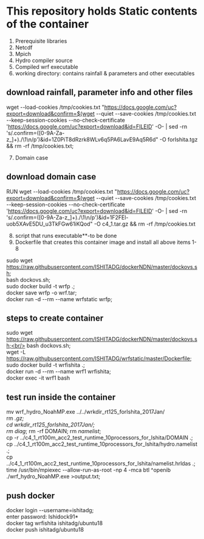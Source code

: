 # This repository holds Static contents of the container
1. Prerequisite libraries <br/>
2. Netcdf <br/>
3. Mpich <br/>
4. Hydro compiler source <br/>
5. Compiled wrf executable <br/>
6. working directory: contains rainfall & parameters and other executables <br/>
## download rainfall, parameter info and other files
wget --load-cookies /tmp/cookies.txt "https://docs.google.com/uc?export=download&confirm=$(wget --quiet --save-cookies /tmp/cookies.txt --keep-session-cookies --no-check-certificate 'https://docs.google.com/uc?export=download&id=FILEID' -O- | sed -rn 's/.confirm=([0-9A-Za-z_]+)./\1\n/p')&id=1Z0PiT8dRzrk8WLv6q5PA6LavE9Aq5R6d" -O forIshita.tgz && rm -rf /tmp/cookies.txt;

7. Domain case <br/>
## download domain case
RUN wget --load-cookies /tmp/cookies.txt "https://docs.google.com/uc?export=download&confirm=$(wget --quiet --save-cookies /tmp/cookies.txt --keep-session-cookies --no-check-certificate 'https://docs.google.com/uc?export=download&id=FILEID' -O- | sed -rn 's/.confirm=([0-9A-Za-z_]+)./\1\n/p')&id=1F2FEl-uob5XAvE5DU_u3TkFGw61iKQod" -O c4_1.tar.gz && rm -rf /tmp/cookies.txt

8. script that runs executable**-to be done <br/>
9. Dockerfile that creates this container image and install all above items 1-8 <br/>

sudo wget https://raw.githubusercontent.com/ISHITADG/dockerNDN/master/dockovs.sh; <br/>
bash dockovs.sh; <br/>
sudo docker build -t wrfp .; <br/>
docker save wrfp -o wrf.tar; <br/>
docker run -d --rm --name wrfstatic wrfp; <br/>

## steps to create container
sudo wget https://raw.githubusercontent.com/ISHITADG/dockerNDN/master/dockovs.sh;<br/>
bash dockovs.sh;<br/>
wget -L https://raw.githubusercontent.com/ISHITADG/wrfstatic/master/Dockerfile; <br/>
sudo docker build -t wrfishita .;<br/>
docker run -d --rm --name wrf1 wrfishita;<br/>
docker exec -it wrf1 bash <br/>
## test run inside the container 
mv wrf_hydro_NoahMP.exe ../../wrkdir_rt125_forIshita_2017Jan/ <br/>
rm *.gz;<br/>
cd wrkdir_rt125_forIshita_2017Jan/;<br/>
rm diag*; rm -rf DOMAIN; rm *namelist*;<br/>
cp -r ../c4_1_rt100m_acc2_test_runtime_10processors_for_Ishita/DOMAIN .;<br/>
cp ../c4_1_rt100m_acc2_test_runtime_10processors_for_Ishita/hydro.namelist .;<br/>
cp ../c4_1_rt100m_acc2_test_runtime_10processors_for_Ishita/namelist.hrldas .;<br/>
time /usr/bin/mpiexec --allow-run-as-root -np 4 -mca btl ^openib ./wrf_hydro_NoahMP.exe >output.txt;<br/>

## push docker
docker login --username=ishitadg;<br/>
enter password: Ishidock91* <br/>
docker tag wrfishita ishitadg/ubuntu18<br/>
docker push ishitadg/ubuntu18<br/>
